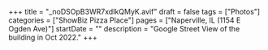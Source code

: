 +++
title = "_noDSOpB3WR7xdIkQMyK.avif"
draft = false
tags = ["Photos"]
categories = ["ShowBiz Pizza Place"]
pages = ["Naperville, IL (1154 E Ogden Ave)"]
startDate = ""
description = "Google Street View of the building in Oct 2022."
+++
